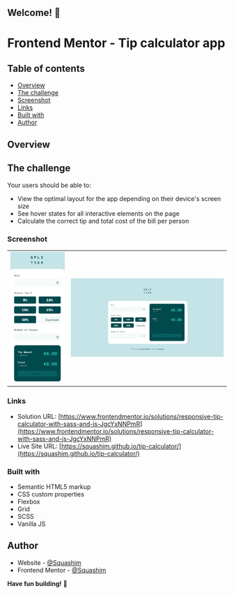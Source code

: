 ## Welcome! 👋

# Frontend Mentor - Tip calculator app

## Table of contents

- [Overview](#overview)
- [The challenge](#the-challenge)
- [Screenshot](#screenshot) 
- [Links](#links)
- [Built with](#built-with)
- [Author](#author)

## Overview

## The challenge

Your users should be able to:

- View the optimal layout for the app depending on their device's screen size
- See hover states for all interactive elements on the page
- Calculate the correct tip and total cost of the bill per person

### Screenshot

<table>
        <tr>
            <td>
                <img src="images/mobile.jpg"
                    alt="Mobile solution" title="Mobile solution" width="100%"/>
            </td>
            <td>
                <img src="images/desktop.jpg"
                    alt="Desktop solution" width="100%" title="Desktop solution"/>
            </td>
        </tr>
</table>

### Links

- Solution URL: [https://www.frontendmentor.io/solutions/responsive-tip-calculator-with-sass-and-js-JgcYxNNPmR](https://www.frontendmentor.io/solutions/responsive-tip-calculator-with-sass-and-js-JgcYxNNPmR)
- Live Site URL: [https://squashim.github.io/tip-calculator/](https://squashim.github.io/tip-calculator/)

### Built with

- Semantic HTML5 markup
- CSS custom properties
- Flexbox
- Grid
- SCSS
- Vanilla JS

## Author

- Website - [@Squashim](https://github.com/Squashim)
- Frontend Mentor - [@Squashim](https://www.frontendmentor.io/profile/Squashim)

**Have fun building!** 🚀
